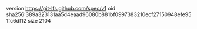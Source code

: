 version https://git-lfs.github.com/spec/v1
oid sha256:389a323131aa5d4eaad96080b881bf0997383210ecf27150948efe951fc6df12
size 2104

